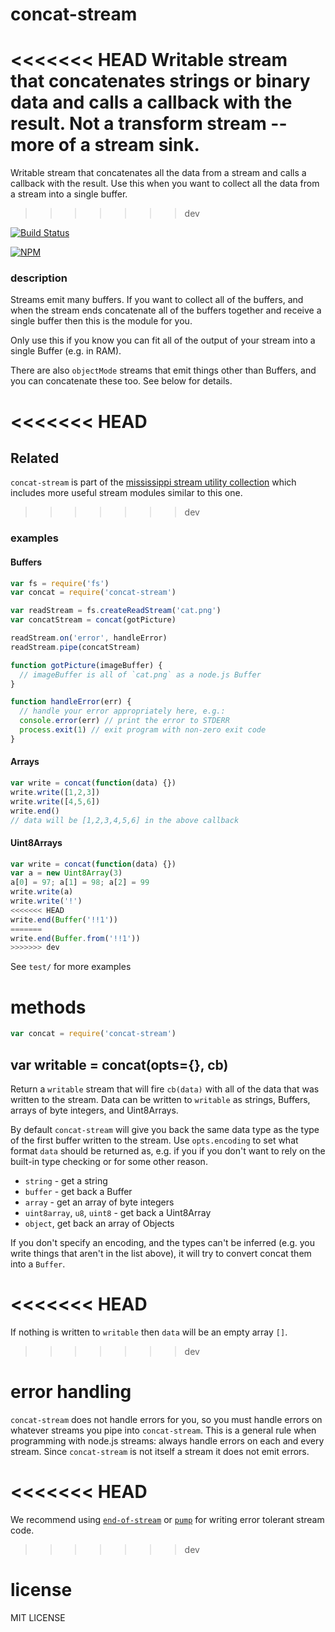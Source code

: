 # concat-stream

<<<<<<< HEAD
Writable stream that concatenates strings or binary data and calls a callback with the result. Not a transform stream -- more of a stream sink.
=======
Writable stream that concatenates all the data from a stream and calls a callback with the result. Use this when you want to collect all the data from a stream into a single buffer.
>>>>>>> dev

[![Build Status](https://travis-ci.org/maxogden/concat-stream.svg?branch=master)](https://travis-ci.org/maxogden/concat-stream)

[![NPM](https://nodei.co/npm/concat-stream.png)](https://nodei.co/npm/concat-stream/)

### description

Streams emit many buffers. If you want to collect all of the buffers, and when the stream ends concatenate all of the buffers together and receive a single buffer then this is the module for you.

Only use this if you know you can fit all of the output of your stream into a single Buffer (e.g. in RAM).

There are also `objectMode` streams that emit things other than Buffers, and you can concatenate these too. See below for details.

<<<<<<< HEAD
=======
## Related

`concat-stream` is part of the [mississippi stream utility collection](https://github.com/maxogden/mississippi) which includes more useful stream modules similar to this one.

>>>>>>> dev
### examples

#### Buffers

```js
var fs = require('fs')
var concat = require('concat-stream')

var readStream = fs.createReadStream('cat.png')
var concatStream = concat(gotPicture)

readStream.on('error', handleError)
readStream.pipe(concatStream)

function gotPicture(imageBuffer) {
  // imageBuffer is all of `cat.png` as a node.js Buffer
}

function handleError(err) {
  // handle your error appropriately here, e.g.:
  console.error(err) // print the error to STDERR
  process.exit(1) // exit program with non-zero exit code
}

```

#### Arrays

```js
var write = concat(function(data) {})
write.write([1,2,3])
write.write([4,5,6])
write.end()
// data will be [1,2,3,4,5,6] in the above callback
```

#### Uint8Arrays

```js
var write = concat(function(data) {})
var a = new Uint8Array(3)
a[0] = 97; a[1] = 98; a[2] = 99
write.write(a)
write.write('!')
<<<<<<< HEAD
write.end(Buffer('!!1'))
=======
write.end(Buffer.from('!!1'))
>>>>>>> dev
```

See `test/` for more examples

# methods

```js
var concat = require('concat-stream')
```

## var writable = concat(opts={}, cb)

Return a `writable` stream that will fire `cb(data)` with all of the data that
was written to the stream. Data can be written to `writable` as strings,
Buffers, arrays of byte integers, and Uint8Arrays. 

By default `concat-stream` will give you back the same data type as the type of the first buffer written to the stream. Use `opts.encoding` to set what format `data` should be returned as, e.g. if you if you don't want to rely on the built-in type checking or for some other reason.

* `string` - get a string
* `buffer` - get back a Buffer
* `array` - get an array of byte integers
* `uint8array`, `u8`, `uint8` - get back a Uint8Array
* `object`, get back an array of Objects

If you don't specify an encoding, and the types can't be inferred (e.g. you write things that aren't in the list above), it will try to convert concat them into a `Buffer`.

<<<<<<< HEAD
=======
If nothing is written to `writable` then `data` will be an empty array `[]`.

>>>>>>> dev
# error handling

`concat-stream` does not handle errors for you, so you must handle errors on whatever streams you pipe into `concat-stream`. This is a general rule when programming with node.js streams: always handle errors on each and every stream. Since `concat-stream` is not itself a stream it does not emit errors.

<<<<<<< HEAD
=======
We recommend using [`end-of-stream`](https://npmjs.org/end-of-stream) or [`pump`](https://npmjs.org/pump) for writing error tolerant stream code.

>>>>>>> dev
# license

MIT LICENSE
